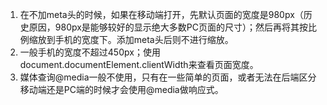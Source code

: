 1. 在不加meta头的时候，如果在移动端打开，先默认页面的宽度是980px（历史原因，980px是能够较好的显示绝大多数PC页面的尺寸）；然后再将其按比例缩放到手机的宽度下。添加meta头后则不进行缩放。
2. 一般手机的宽度不超过450px；使用document.documentElement.clientWidth来查看页面宽度。
3. 媒体查询@media一般不使用，只有在一些简单的页面，或者无法在后端区分移动端还是PC端的时候才会使用@media做响应式。

